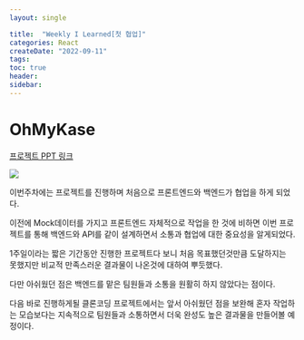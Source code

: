 ```yaml
---
layout: single 

title:  "Weekly I Learned[첫 협업]" 
categories: React
createDate: "2022-09-11"
tags:
toc: true
header:
sidebar: 
---
```


# OhMyKase

[프로젝트 PPT 링크](https://www.miricanvas.com/v/1oruo5)

![](https://user-images.githubusercontent.com/78805018/189072229-0b8e4d49-27b5-4ccd-a977-dd963d7da789.png)

이번주차에는 프로젝트를 진행하며 처음으로 프론트엔드와 백엔드가 협업을 하게 되었다.

이전에 Mock데이터를 가지고 프론트엔드 자체적으로 작업을 한 것에 비하면 이번 프로젝트를 통해 백엔드와 API를 같이 설계하면서 소통과 협업에 대한 중요성을 알게되었다.

1주일이라는 짧은 기간동안 진행한 프로젝트다 보니 처음 목표했던것만큼 도달하지는 못했지만 비교적 만족스러운 결과물이 나온것에 대하여 뿌듯했다.

다만 아쉬웠던 점은 백엔드를 맡은 팀원들과 소통을 원활히 하지 않았다는 점이다. 

다음 바로 진행하게될 클론코딩 프로젝트에서는 앞서 아쉬웠던 점을 보완해 혼자 작업하는 모습보다는 지속적으로 팀원들과 소통하면서 더욱 완성도 높은 결과물을 만들어볼 예정이다.